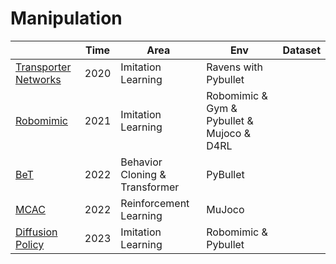 # Manipulation

|                                                              | Time | Area                           | Env                                        | Dataset |
| ------------------------------------------------------------ | ---- | ------------------------------ | ------------------------------------------ | ------- |
| [Transporter Networks](https://transporternets.github.io)    | 2020 | Imitation Learning             | Ravens with Pybullet                       |         |
| [Robomimic](https://github.com/whaleRobot/Robot-Learning/blob/master/codes/manipulation/Robomimic.md) | 2021 | Imitation Learning             | Robomimic & Gym & Pybullet & Mujoco & D4RL |         |
| [BeT](https://github.com/whaleRobot/Robot-Learning/blob/master/codes/manipulation/BeT.md) | 2022 | Behavior Cloning & Transformer | PyBullet                                   |         |
| [MCAC](https://github.com/whaleRobot/Robot-Learning/blob/master/codes/manipulation/MCAC.md) | 2022 | Reinforcement Learning         | MuJoco                                     |         |
| [Diffusion Policy](https://github.com/whaleRobot/Robot-Learning/blob/master/codes/manipulation/Diffusion-Policy.md) | 2023 | Imitation Learning             | Robomimic & Pybullet                       |         |

